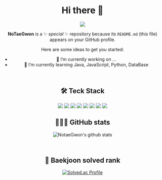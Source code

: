 <div align="center">
  
# Hi there 👋
<img src="https://capsule-render.vercel.app/api?type=waving&color=auto&height=300&section=header&text=Welcome!%20&fontSize=90&&desc=This%20is%20NoTaeGwon%20github" />

**NoTaeGwon** is a ✨ _special_ ✨ repository because its `README.md` (this file) appears on your GitHub profile.

Here are some ideas to get you started:

- 🔭 I’m currently working on ...
- 🌱 I’m currently learning Java, JavaScript, Python, DataBase

<br>

## 🛠️ Teck Stack

<img src="https://img.shields.io/badge/Python-3776AB?style=flat&logo=Python&logoColor=white"/>
<img src="https://img.shields.io/badge/Java-007396?style=flat&logo=Java&logoColor=white"/>
<img src="https://img.shields.io/badge/Oracle-F80000?style=flat&logo=Oracle&logoColor=white"/>
<img src="https://img.shields.io/badge/MySQL-4479A1?style=flat&logo=MySQL&logoColor=white"/>
<img src="https://img.shields.io/badge/HTML-E34F26?style=flat-square&logo=HTML5&logoColor=white"/>
<img src="https://img.shields.io/badge/CSS3-1572B6?style=flat&logo=CSS3&logoColor=white"/>
<img src="https://img.shields.io/badge/JavaScript-F7DF1E?style=flat-square&logo=JavaScript&logoColor=white"/>
<img src="https://img.shields.io/badge/Vue.js-4FC08D?style=flat&logo=Vue.js&logoColor=white"/>

<br>

## 👨🏻‍💻 GitHub stats

![NotaeGwon's github stats](https://github-readme-stats.vercel.app/api?username=NotaeGwon&show_icons=true)

<br>

## 🏅 Baekjoon solved rank
[![Solved.ac Profile](http://mazassumnida.wtf/api/v2/generate_badge?boj=tg0926)](https://solved.ac/tg0926/)

</div>
